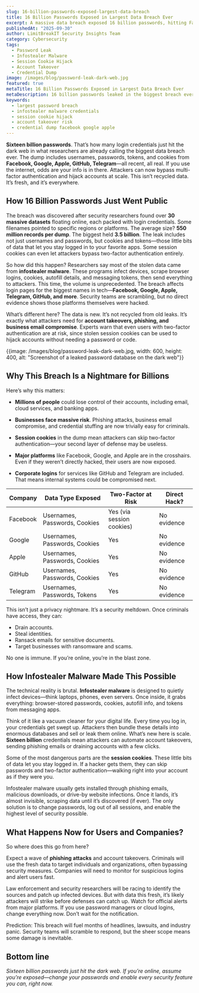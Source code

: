```yaml
---
slug: 16-billion-passwords-exposed-largest-data-breach
title: 16 Billion Passwords Exposed in Largest Data Breach Ever
excerpt: A massive data breach exposed 16 billion passwords, hitting Facebook, Google, Apple, and more. Fresh credentials mean millions face account takeovers right now.
publishedAt: "2025-09-30"
author: LimitBreakIT Security Insights Team
category: Cybersecurity
tags:
  - Password Leak
  - Infostealer Malware
  - Session Cookie Hijack
  - Account Takeover
  - Credential Dump
image: /images/blog/password-leak-dark-web.jpg
featured: true
metaTitle: 16 Billion Passwords Exposed in Largest Data Breach Ever
metaDescription: 16 billion passwords leaked in the biggest breach ever. Facebook, Google, Apple and more affected. What you need to do right now to protect your accounts.
keywords:
  - largest password breach
  - infostealer malware credentials
  - session cookie hijack
  - account takeover risk
  - credential dump facebook google apple
---
```


**Sixteen billion passwords**. That’s how many login credentials just hit the dark web in what researchers are already calling the biggest data breach ever. The dump includes usernames, passwords, tokens, and cookies from **Facebook, Google, Apple, GitHub, Telegram**—all recent, all real. If you use the internet, odds are your info is in there. Attackers can now bypass multi-factor authentication and hijack accounts at scale. This isn’t recycled data. It’s fresh, and it’s everywhere.

## How 16 Billion Passwords Just Went Public

The breach was discovered after security researchers found over **30 massive datasets** floating online, each packed with login credentials. Some filenames pointed to specific regions or platforms. The average size? **550 million records per dump**. The biggest held **3.5 billion**. The leak includes not just usernames and passwords, but cookies and tokens—those little bits of data that let you stay logged in to your favorite apps. Some session cookies can even let attackers bypass two-factor authentication entirely.

So how did this happen? Researchers say most of the stolen data came from **infostealer malware**. These programs infect devices, scrape browser logins, cookies, autofill details, and messaging tokens, then send everything to attackers. This time, the volume is unprecedented. The breach affects login pages for the biggest names in tech—**Facebook, Google, Apple, Telegram, GitHub, and more**. Security teams are scrambling, but no direct evidence shows those platforms themselves were hacked.

What’s different here? The data is new. It’s not recycled from old leaks. It’s exactly what attackers need for **account takeovers, phishing, and business email compromise**. Experts warn that even users with two-factor authentication are at risk, since stolen session cookies can be used to hijack accounts without needing a password or code.

{{image: /images/blog/password-leak-dark-web.jpg, width: 600, height: 400, alt: "Screenshot of a leaked password database on the dark web"}}

## Why This Breach Is a Nightmare for Billions

Here’s why this matters:

- **Millions of people** could lose control of their accounts, including email, cloud services, and banking apps.

- **Businesses face massive risk**. Phishing attacks, business email compromise, and credential stuffing are now trivially easy for criminals.

- **Session cookies** in the dump mean attackers can skip two-factor authentication—your second layer of defense may be useless.

- **Major platforms** like Facebook, Google, and Apple are in the crosshairs. Even if they weren’t directly hacked, their users are now exposed.

- **Corporate logins** for services like GitHub and Telegram are included. That means internal systems could be compromised next.

| Company   | Data Type Exposed   | Two-Factor at Risk | Direct Hack? |
|-----------|---------------------|--------------------|--------------|
| Facebook  | Usernames, Passwords, Cookies | Yes (via session cookies) | No evidence |
| Google    | Usernames, Passwords, Cookies | Yes | No evidence |
| Apple     | Usernames, Passwords, Cookies | Yes | No evidence |
| GitHub    | Usernames, Passwords, Cookies | Yes | No evidence |
| Telegram  | Usernames, Passwords, Tokens  | Yes | No evidence |

This isn’t just a privacy nightmare. It’s a security meltdown. Once criminals have access, they can:

- Drain accounts.
- Steal identities.
- Ransack emails for sensitive documents.
- Target businesses with ransomware and scams.

No one is immune. If you’re online, you’re in the blast zone.

## How Infostealer Malware Made This Possible

The technical reality is brutal. **Infostealer malware** is designed to quietly infect devices—think laptops, phones, even servers. Once inside, it grabs everything: browser-stored passwords, cookies, autofill info, and tokens from messaging apps.

Think of it like a vacuum cleaner for your digital life. Every time you log in, your credentials get swept up. Attackers then bundle these details into enormous databases and sell or leak them online. What’s new here is scale. **Sixteen billion** credentials mean attackers can automate account takeovers, sending phishing emails or draining accounts with a few clicks.

Some of the most dangerous parts are the **session cookies**. These little bits of data let you stay logged in. If a hacker gets them, they can skip passwords and two-factor authentication—walking right into your account as if they were you.

Infostealer malware usually gets installed through phishing emails, malicious downloads, or drive-by website infections. Once it lands, it’s almost invisible, scraping data until it’s discovered (if ever). The only solution is to change passwords, log out of all sessions, and enable the highest level of security possible.

## What Happens Now for Users and Companies?

So where does this go from here?

Expect a wave of **phishing attacks** and account takeovers. Criminals will use the fresh data to target individuals and organizations, often bypassing security measures. Companies will need to monitor for suspicious logins and alert users fast.

Law enforcement and security researchers will be racing to identify the sources and patch up infected devices. But with data this fresh, it’s likely attackers will strike before defenses can catch up. Watch for official alerts from major platforms. If you use password managers or cloud logins, change everything now. Don’t wait for the notification.

Prediction: This breach will fuel months of headlines, lawsuits, and industry panic. Security teams will scramble to respond, but the sheer scope means some damage is inevitable.

## Bottom line

*Sixteen billion passwords just hit the dark web. If you’re online, assume you’re exposed—change your passwords and enable every security feature you can, right now.*

